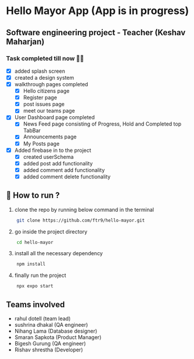 # Hello Mayor App (App is in progress)

## Software engineering project - Teacher (Keshav Maharjan)

### Task completed till now 🎉🎉

- [x] added splash screen
- [x] created a design system
- [x] walkthrough pages completed
  - [x] Hello citizens page
  - [x] Register page
  - [x] post issues page
  - [x] meet our teams page
- [x] User Dashboard page completed
  - [x] News Feed page consisting of Progress, Hold and Completed top TabBar
  - [x] Announcements page
  - [x] My Posts page
- [x] Added firebase in to the project
  - [x] created userSchema
  - [x] added post add functionality
  - [x] added comment add functionality
  - [x] added comment delete functionality

## 🚀 How to run ?

1. clone the repo by running below command in the terminal

```sh
    git clone https://github.com/ftr9/hello-mayor.git
```

2. go inside the project directory

```sh
    cd hello-mayor
```

3. install all the necessary dependency

```sh
    npm install
```

4. finally run the project

```sh
    npx expo start
```

## Teams involved

- rahul dotell (team lead)
- sushrina dhakal (QA engineer)
- Nihang Lama (Database designer)
- Smaran Sapkota (Product Manager)
- Bigesh Gurung (QA engineer)
- Rishav shrestha (Developer)
